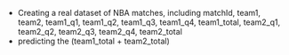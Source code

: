 - Creating a real dataset of NBA matches, including matchId, team1, team2, team1_q1, team1_q2, team1_q3, team1_q4, team1_total, team2_q1, team2_q2, team2_q3, team2_q4, team2_total
- predicting the (team1_total + team2_total)
